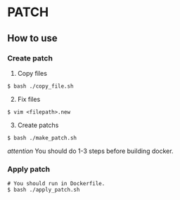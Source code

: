 # PATCH

## How to use
### Create patch
1. Copy files
```
$ bash ./copy_file.sh
```

2. Fix files
```
$ vim <filepath>.new
```

3. Create patchs
```
$ bash ./make_patch.sh
```
*attention*
You should do 1-3 steps before building docker.


### Apply patch
```
# You should run in Dockerfile.
$ bash ./apply_patch.sh
```
